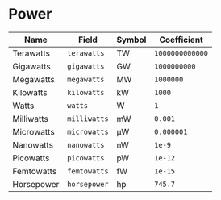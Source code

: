 # Power

| Name       | Field        | Symbol | Coefficient     |
| ---------- | ------------ | ------ | --------------- |
| Terawatts  | `terawatts`  | TW     | `1000000000000` |
| Gigawatts  | `gigawatts`  | GW     | `1000000000`    |
| Megawatts  | `megawatts`  | MW     | `1000000`       |
| Kilowatts  | `kilowatts`  | kW     | `1000`          |
| Watts      | `watts`      | W      | `1`             |
| Milliwatts | `milliwatts` | mW     | `0.001`         |
| Microwatts | `microwatts` | µW     | `0.000001`      |
| Nanowatts  | `nanowatts`  | nW     | `1e-9`          |
| Picowatts  | `picowatts`  | pW     | `1e-12`         |
| Femtowatts | `femtowatts` | fW     | `1e-15`         |
| Horsepower | `horsepower` | hp     | `745.7`         |
